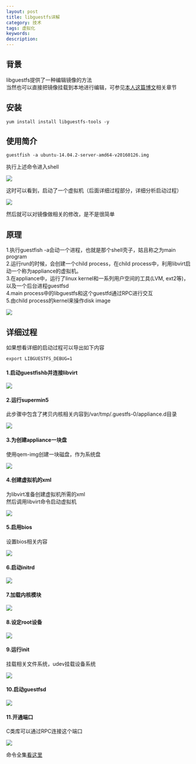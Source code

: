 ```yaml
---
layout: post
title: libguestfs详解
category: 技术
tags: 虚拟化
keywords: 
description: 
---
```


## 背景 ##

libguestfs提供了一种编辑镜像的方法  
当然也可以直接把镜像挂载到本地进行编辑，可参见[本人这篇博文](http://www.hanbaoying.com/2016/12/08/qemu-guest-agent.html)相关章节  

## 安装 ##

    yum install install libguestfs-tools -y  

## 使用简介 ##


    guestfish -a ubuntu-14.04.2-server-amd64-v20160126.img  

执行上述命令进入shell  

![](http://i.imgur.com/YSBLIeV.png)  


这时可以看到，启动了一个虚拟机（后面详细过程部分，详细分析启动过程）  

![](http://i.imgur.com/9Y7xs3M.png)  

然后就可以对镜像做相关的修改，是不是很简单  

## 原理 ##

1.执行guestfish -a会动一个进程，也就是那个shell壳子，姑且称之为main program  
2.运行run的时候，会创建一个child process，在child process中，利用libvirt启动一个称为appliance的虚拟机。  
3.在appliance中，运行了linux kernel和一系列用户空间的工具(LVM, ext2等)，以及一个后台进程guestfsd  
4.main process中的libguestfs和这个guestfd通过RPC进行交互  
5.由child process的kernel来操作disk image  

![](http://i.imgur.com/3hxLChO.png)  

## 详细过程 ##

如果想看详细的启动过程可以导出如下内容  

    export LIBGUESTFS_DEBUG=1  

#### 1.启动guestfishb并连接libvirt ####

![](http://i.imgur.com/nOq4rDy.png)  

#### 2.运行supermin5 ####  

此步骤中包含了拷贝内核相关内容到/var/tmp/.guestfs-0/appliance.d目录  

![](http://i.imgur.com/DoTydhY.png)  

#### 3.为创建appliance一块盘 ####

使用qem-img创建一块磁盘，作为系统盘  

![](http://i.imgur.com/eIt3QDf.png)  

#### 4.创建虚拟机的xml ####

为libvirt准备创建虚拟机所需的xml  
然后调用libvirt命令启动虚拟机  

![](http://i.imgur.com/gfD2LBP.png)  

#### 5.启用bios ####

设置bios相关内容  

![](http://i.imgur.com/qBUpFml.png)  

#### 6.启动initrd ####

![](http://i.imgur.com/nvLd1BJ.png)

#### 7.加载内核模块 ####

![](http://i.imgur.com/2wwvrUD.png)  

#### 8.设定root设备 ####

![](http://i.imgur.com/gWqXbVs.png)

#### 9.运行init ####

挂载相关文件系统，udev挂载设备系统  

![](http://i.imgur.com/Sv9i2Pp.png)  

#### 10.启动guestfsd ####

![](http://i.imgur.com/wseiPH9.png)

#### 11.开通端口 ####

C类库可以通过RPC连接这个端口  

![](http://i.imgur.com/hIzdrzy.png)


命令全集[看这里](https://rwmj.wordpress.com/2013/03/13/guestfish-now-supports-502-commands/)